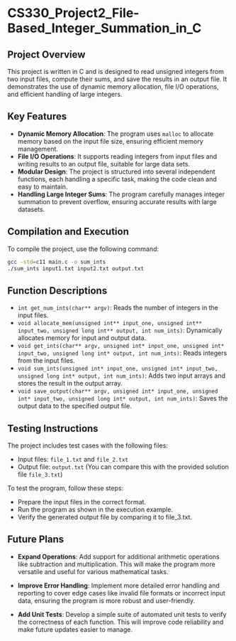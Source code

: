 # CS330_Project2_File-Based_Integer_Summation_in_C

## Project Overview
This project is written in C and is designed to read unsigned integers from two input files, compute their sums, and save the results in an output file. It demonstrates the use of dynamic memory allocation, file I/O operations, and efficient handling of large integers.

## Key Features
- **Dynamic Memory Allocation**: The program uses `malloc` to allocate memory based on the input file size, ensuring efficient memory management.
- **File I/O Operations**: It supports reading integers from input files and writing results to an output file, suitable for large data sets.
- **Modular Design**: The project is structured into several independent functions, each handling a specific task, making the code clean and easy to maintain.
- **Handling Large Integer Sums**: The program carefully manages integer summation to prevent overflow, ensuring accurate results with large datasets.

## Compilation and Execution
To compile the project, use the following command:
```bash
gcc -std=c11 main.c -o sum_ints
./sum_ints input1.txt input2.txt output.txt
```

## Function Descriptions

- `int get_num_ints(char** argv)`: Reads the number of integers in the input files.
- `void allocate_mem(unsigned int** input_one, unsigned int** input_two, unsigned long int** output, int num_ints)`: Dynamically allocates memory for input and output data.
- `void get_ints(char** argv, unsigned int* input_one, unsigned int* input_two, unsigned long int* output, int num_ints)`: Reads integers from the input files.
- `void sum_ints(unsigned int* input_one, unsigned int* input_two, unsigned long int* output, int num_ints)`: Adds two input arrays and stores the result in the output array.
- `void save_output(char** argv, unsigned int* input_one, unsigned int* input_two, unsigned long int* output, int num_ints)`: Saves the output data to the specified output file.

## Testing Instructions
The project includes test cases with the following files:

- Input files: `file_1.txt` and `file_2.txt`
- Output file: `output.txt` (You can compare this with the provided solution file `file_3.txt`)

To test the program, follow these steps:
- Prepare the input files in the correct format.
- Run the program as shown in the execution example.
- Verify the generated output file by comparing it to file_3.txt.

## Future Plans

- **Expand Operations**: Add support for additional arithmetic operations like subtraction and multiplication. This will make the program more versatile and useful for various mathematical tasks.

- **Improve Error Handling**: Implement more detailed error handling and reporting to cover edge cases like invalid file formats or incorrect input data, ensuring the program is more robust and user-friendly.

- **Add Unit Tests**: Develop a simple suite of automated unit tests to verify the correctness of each function. This will improve code reliability and make future updates easier to manage.